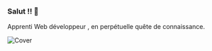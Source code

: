 ### Salut !! 🤗

Apprenti Web développeur , en perpétuelle quête de connaissance.

![Cover](https://github.com/PierreYEM/PierreYEM/commit/dcb670932043ddc0891239450430204d95c7d22e)


